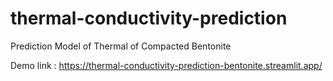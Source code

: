 # thermal-conductivity-prediction
Prediction Model of Thermal of Compacted Bentonite

Demo link : 
https://thermal-conductivity-prediction-bentonite.streamlit.app/
